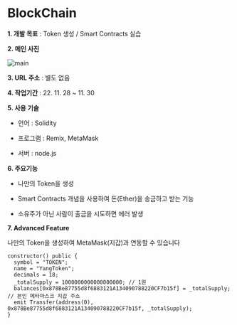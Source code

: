 # BlockChain


**1. 개발 목표** : Token 생성 / Smart Contracts 실습

**2. 메인 사진**

![main](https://user-images.githubusercontent.com/116271236/209612936-2d138a3f-d62d-474a-8d0a-05a2a5ff8576.png)

**3. URL 주소** : 별도 없음

**4. 작업기간** : 22. 11. 28 ~ 11. 30

**5. 사용 기술**

- 언어 : Solidity

- 프로그램 : Remix, MetaMask

- 서버 : node.js

**6. 주요기능**

- 나만의 Token을 생성

- Smart Contracts 개념을 사용하여 돈(Ether)을 송금하고 받는 기능

- 소유주가 아닌 사람이 출금을 시도하면 에러 발생

**7. Advanced Feature**

나만의 Token을 생성하여 MetaMask(지갑)과 연동할 수 있습니다

```solidity
constructor() public {
  symbol = "TOKEN";
  name = "YangToken";
  decimals = 18;
  _totalSupply = 1000000000000000000; // 1원
  balances[0x878Be87755d8f6883121A134090788220CF7b15f] = _totalSupply; // 본인 메타마스크 지갑 주소
  emit Transfer(address(0), 0x878Be87755d8f6883121A134090788220CF7b15f, _totalSupply);
}
  ```
